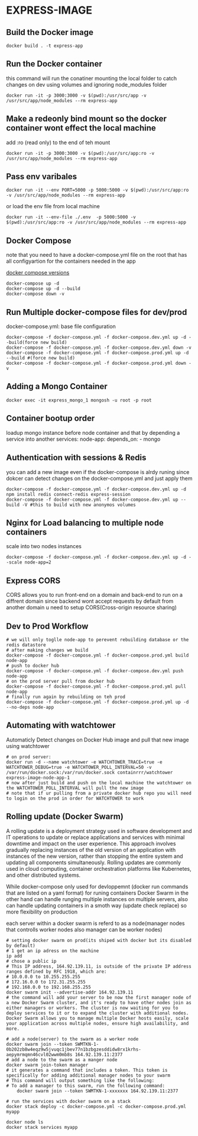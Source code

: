 # EXPRESS-IMAGE

## Build the Docker image

```shell
docker build . -t express-app
```

## Run the Docker container

this command will run the conatiner mounting the local folder to catch changes on dev using volumes and ignoring node_modules folder

```shell
docker run -it -p 3000:3000 -v $(pwd):/usr/src/app -v /usr/src/app/node_modules --rm express-app
```

## Make a redeonly bind mount so the docker container wont effect the local machine

add :ro (read only) to the end of teh mount

```shell
docker run -it -p 3000:3000 -v $(pwd):/usr/src/app:ro -v /usr/src/app/node_modules --rm express-app
```

## Pass env varibales

```shell
docker run -it --env PORT=5000 -p 5000:5000 -v $(pwd):/usr/src/app:ro -v /usr/src/app/node_modules --rm express-app
```

or load the env file from local machine

```shell
docker run -it --env-file ./.env  -p 5000:5000 -v $(pwd):/usr/src/app:ro -v /usr/src/app/node_modules --rm express-app 
```

## Docker Compose

note that you need to have a docker-compose.yml file on the root that has all configyartion for the containers needed in the app

[docker compose versions](https://docs.docker.com/compose/compose-file/compose-versioning/)

```shell
docker-compose up -d
docker-compose up -d --build
docker-compose down -v
```

## Run Multiple docker-compose files for dev/prod

docker-compose.yml: base file configuration

```shell
docker-compose -f docker-compose.yml -f docker-compose.dev.yml up -d --build(force new build)
docker-compose -f docker-compose.yml -f docker-compose.dev.yml down -v
docker-compose -f docker-compose.yml -f docker-compose.prod.yml up -d --build #(force new build)
docker-compose -f docker-compose.yml -f docker-compose.prod.yml down -v
```

## Adding a Mongo Container

```shell
docker exec -it express_mongo_1 mongosh -u root -p root
```

## Container bootup order

loadup mongo instance before node container and that by depending a service into another
services:
  node-app:
    depends_on:
      - mongo

## Authentication with sessions & Redis

you can add a new image even if the docker-compose is alrdy runing since dokcer can detect changes on the docker-compose.yml and just apply them

```shell
docker-compose -f docker-compose.yml -f docker-compose.dev.yml up -d
npm install redis connect-redis express-session
docker-compose -f docker-compose.yml -f docker-compose.dev.yml up --build -V #this to build with new anonymos volumes
```

## Nginx for Load balancing to multiple node containers

scale into two nodes instances

```shell
docker-compose -f docker-compose.yml -f docker-compose.dev.yml up -d --scale node-app=2
```

## Express CORS

CORS allows you to run front-end on a domain and back-end to run on a diffrent domain
since backend wont accept requests by default from another domain u need to setup CORS(Cross-origin resource sharing)

## Dev to Prod Workflow

```shell
# we will only toglle node-app to perevent rebuilding database or the redis datastore 
# after making changes we build
docker-compose -f docker-compose.yml -f docker-compose.prod.yml build node-app
# push to docker hub
docker-compose -f docker-compose.yml -f docker-compose.dev.yml push node-app  
# on the prod server pull from docker hub
docker-compose -f docker-compose.yml -f docker-compose.prod.yml pull node-app
# finally run again by rebuilding on teh prod
docker-compose -f docker-compose.yml -f docker-compose.prod.yml up -d --no-deps node-app
```

## Automating with watchtower

Automaticly Detect changes on Docker Hub image and pull that new image using watchtower

```shell
# on prod server:
docker run -d --name watchtower -e WATCHTOWER_TRACE=true -e WATCHTOWER_DEBUG=true -e WATCHTOWER_POLL_INTERVAL=50 -v /var/run/docker.sock:/var/run/docker.sock containrrr/watchtower express-image-node-app-1
# now after just build and push on the local machine the watchtower on the WATCHTOWER_POLL_INTERVAL will pull the new image
# note that if ur pulling from a private docker hub repo you will need to login on the prod in order for WATCHTOWER to work
```

## Rolling update (Docker Swarm)

A rolling update is a deployment strategy used in software development and IT operations to update or replace applications and services with minimal downtime and impact on the user experience. This approach involves gradually replacing instances of the old version of an application with instances of the new version, rather than stopping the entire system and updating all components simultaneously. Rolling updates are commonly used in cloud computing, container orchestration platforms like Kubernetes, and other distributed systems.

While docker-compose only used for devloppemnt (docker run commands that are listed on a yaml format) for runing containers Docker Swarm in the other hand can handle runging multiple instances on multiple servers, also can handle updating containers in a smoth way (update check replace) so more flexibility on production

each server within a docker swarm is referd to as a node(manager nodes that controlls worker nodes also manager can be worker nodes)

```shell
# setting docker swarm on prod(its shiped with docker but its disabled by default)
# 1 get an ip adress on the machine
ip add
# chose a public ip
# This IP address, 164.92.139.11, is outside of the private IP address ranges defined by RFC 1918, which are:
# 10.0.0.0 to 10.255.255.255
# 172.16.0.0 to 172.31.255.255
# 192.168.0.0 to 192.168.255.255
docker swarm init --advertise-addr 164.92.139.11
# the command will add your server to be now the first manager node of a new Docker Swarm cluster, and it's ready to have other nodes join as either managers or workers. The cluster is now waiting for you to deploy services to it or to expand the cluster with additional nodes. Docker Swarm allows you to manage multiple Docker hosts easily, scale your application across multiple nodes, ensure high availability, and more.

# add a node(server) to the swarm as a worker node
docker swarm join --token SWMTKN-1-0b202zb8w4eqz9w5jvuqc1jbev77n1bzbgzesddidw8rx1krhs-aepymrmqmn46cvl02wwm0mb8s 164.92.139.11:2377
# add a node to the swarm as a manger node
docker swarm join-token manager
# it generates a command that includes a token. This token is specifically for adding additional manager nodes to your swarm
# This command will output something like the following:
# To add a manager to this swarm, run the following command:
    docker swarm join --token SWMTKN-1-xxxxxxx 164.92.139.11:2377

# run the services with docker swarm on a stack
docker stack deploy -c docker-compose.yml -c docker-compose.prod.yml myapp

docker node ls
docker stack services myapp
```
